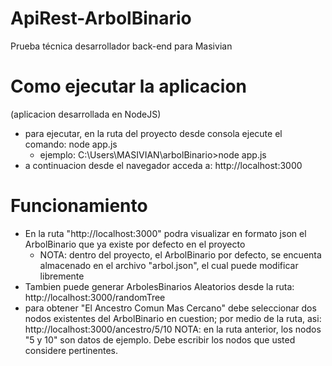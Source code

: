 # ApiRest-ArbolBinario
Prueba técnica desarrollador back-end para Masivian
# Como ejecutar la aplicacion
(aplicacion desarrollada en NodeJS)
* para ejecutar, en la ruta del proyecto desde consola ejecute el comando: node app.js
    * ejemplo: C:\Users\MASIVIAN\arbolBinario>node app.js
* a continuacion desde el navegador acceda a: http://localhost:3000
    
# Funcionamiento
* En la ruta "http://localhost:3000" podra visualizar en formato json el ArbolBinario que ya existe por defecto en el proyecto
  * NOTA: dentro del proyecto, el ArbolBinario por defecto, se encuenta almacenado en el archivo "arbol.json", el cual puede modificar libremente
* Tambien puede generar ArbolesBinarios Aleatorios desde la ruta: http://localhost:3000/randomTree
* para obtener "El Ancestro Comun Mas Cercano" debe seleccionar dos nodos existentes del ArbolBinario en cuestion; por medio de la ruta, asi: 
http://localhost:3000/ancestro/5/10
NOTA: en la ruta anterior, los nodos "5 y 10" son datos de ejemplo. Debe escribir los nodos que usted considere pertinentes.
